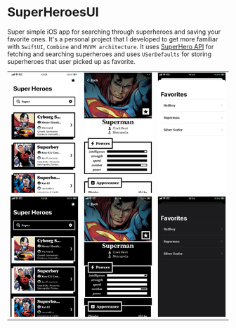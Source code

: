 # SuperHeroesUI
Super simple iOS app for searching through superheroes and saving your favorite ones. It's a personal project that I developed to get more familiar with `SwiftUI`, `Combine` and `MVVM architecture`. It uses [SuperHero API]("https://superheroapi.com/") for fetching and searching superheroes and uses `USerDefaults` for storing superheroes that user picked up as favorite.

<table>
    <tr>
        <td><img src="images/01.PNG"></td>
        <td><img src="images/02.PNG"></td>
        <td><img src="images/03.PNG"></td>
    </tr>
    <tr>
        <td><img src="images/01d.PNG"></td>
        <td><img src="images/02d.PNG"></td>
        <td><img src="images/03d.PNG"></td>
    </tr>

</table>